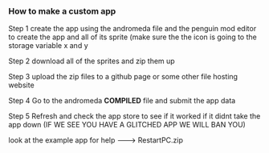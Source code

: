 ### How to make a custom app

Step 1 create the app using the andromeda file and the penguin mod editor to create the app and all of its sprite (make sure the the icon is going to the storage variable x and y 

Step 2 download all of the sprites and zip them up

Step 3 upload the zip files to a github page or some other file hosting website

Step 4 Go to the andromeda **COMPILED** file and submit the app data

Step 5 Refresh and check the app store to see if it worked if it didnt take the app down (IF WE SEE YOU HAVE A GLITCHED APP WE WILL BAN YOU)



look at the example app for help ---> RestartPC.zip
